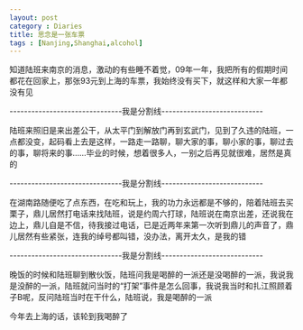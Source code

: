 ```yaml
---
layout: post
category : Diaries
title: 思念是一张车票
tags : [Nanjing,Shanghai,alcohol]
---
```



知道陆班来南京的消息，激动的有些睡不着觉，09年一年，我把所有的假期时间都花在回家上，那张93元到上海的车票，我始终没有买下，就这样和大家一年都没有见

-------------------------------我是分割线----------------------------

陆班来照旧是来出差公干，从太平门到解放门再到玄武门，见到了久违的陆班，一点都没变，起码看上去是这样，一路走一路聊，聊大家的事，聊小家的事，聊过去的事，聊将来的事……毕业的时候，想着很多人，一别之后再见就很难，居然是真的

-------------------------------我是分割线----------------------------

在湖南路随便吃了点东西，在吃和玩上，我的功力永远都是不够的，陪着陆班去买栗子，鼎儿居然打电话来找陆班，说是约周六打球，陆班说在南京出差，还说我在边上，鼎儿自是不信，待我接过电话，已是近两年来第一次听到鼎儿的声音了，鼎儿居然有些紧张，连我的绰号都叫错，没办法，离开太久，是我的错

-------------------------------我是分割线----------------------------

晚饭的时候和陆班聊到散伙饭，陆班问我是喝醉的一派还是没喝醉的一派，我说我是没醉的一派，陆班就问当时的“打架”事件是怎么回事，我说我当时和扎江照顾着子B呢，反问陆班当时在干什么，陆班说，我是喝醉的一派

今年去上海的话，该轮到我喝醉了